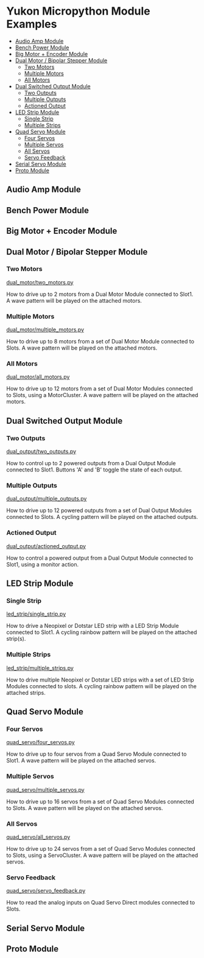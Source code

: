 # Yukon Micropython Module Examples <!-- omit in toc -->

- [Audio Amp Module](#audio-amp-module)
- [Bench Power Module](#bench-power-module)
- [Big Motor + Encoder Module](#big-motor--encoder-module)
- [Dual Motor / Bipolar Stepper Module](#dual-motor--bipolar-stepper-module)
  - [Two Motors](#two-motors)
  - [Multiple Motors](#multiple-motors)
  - [All Motors](#all-motors)
- [Dual Switched Output Module](#dual-switched-output-module)
  - [Two Outputs](#two-outputs)
  - [Multiple Outputs](#multiple-outputs)
  - [Actioned Output](#actioned-output)
- [LED Strip Module](#led-strip-module)
  - [Single Strip](#single-strip)
  - [Multiple Strips](#multiple-strips)
- [Quad Servo Module](#quad-servo-module)
  - [Four Servos](#four-servos)
  - [Multiple Servos](#multiple-servos)
  - [All Servos](#all-servos)
  - [Servo Feedback](#servo-feedback)
- [Serial Servo Module](#serial-servo-module)
- [Proto Module](#proto-module)


## Audio Amp Module

## Bench Power Module

## Big Motor + Encoder Module

## Dual Motor / Bipolar Stepper Module

### Two Motors
[dual_motor/two_motors.py](dual_motor/two_motors.py)

How to drive up to 2 motors from a Dual Motor Module connected to Slot1.
A wave pattern will be played on the attached motors.


### Multiple Motors
[dual_motor/multiple_motors.py](dual_motor/multiple_motors.py)

How to drive up to 8 motors from a set of Dual Motor Module connected to Slots.
A wave pattern will be played on the attached motors.


### All Motors
[dual_motor/all_motors.py](dual_motor/all_motors.py)

How to drive up to 12 motors from a set of Dual Motor Modules connected to Slots, using a MotorCluster.
A wave pattern will be played on the attached motors.


## Dual Switched Output Module

### Two Outputs
[dual_output/two_outputs.py](dual_output/two_outputs.py)

How to control up to 2 powered outputs from a Dual Output Module connected to Slot1.
Buttons 'A' and 'B' toggle the state of each output.


### Multiple Outputs
[dual_output/multiple_outputs.py](dual_output/multiple_outputs.py)

How to drive up to 12 powered outputs from a set of Dual Output Modules connected to Slots.
A cycling pattern will be played on the attached outputs.


### Actioned Output
[dual_output/actioned_output.py](dual_output/actioned_output.py)

How to control a powered output from a Dual Output Module connected to Slot1, using a monitor action.


## LED Strip Module

### Single Strip
[led_strip/single_strip.py](led_strip/single_strip.py)

How to drive a Neopixel or Dotstar LED strip with a LED Strip Module connected to Slot1.
A cycling rainbow pattern will be played on the attached strip(s).


### Multiple Strips
[led_strip/multiple_strips.py](led_strip/multiple_strips.py)

How to drive multiple Neopixel or Dotstar LED strips with a set of LED Strip Modules connected to slots.
A cycling rainbow pattern will be played on the attached strips.


## Quad Servo Module

### Four Servos
[quad_servo/four_servos.py](quad_servo/four_servos.py)

How to drive up to four servos from a Quad Servo Module connected to Slot1.
A wave pattern will be played on the attached servos.


### Multiple Servos
[quad_servo/multiple_servos.py](quad_servo/multiple_servos.py)

How to drive up to 16 servos from a set of Quad Servo Modules connected to Slots.
A wave pattern will be played on the attached servos.


### All Servos
[quad_servo/all_servos.py](quad_servo/all_servos.py)

How to drive up to 24 servos from a set of Quad Servo Modules connected to Slots, using a ServoCluster.
A wave pattern will be played on the attached servos.


### Servo Feedback
[quad_servo/servo_feedback.py](quad_servo/servo_feedback.py)

How to read the analog inputs on Quad Servo Direct modules connected to Slots.


## Serial Servo Module

## Proto Module

